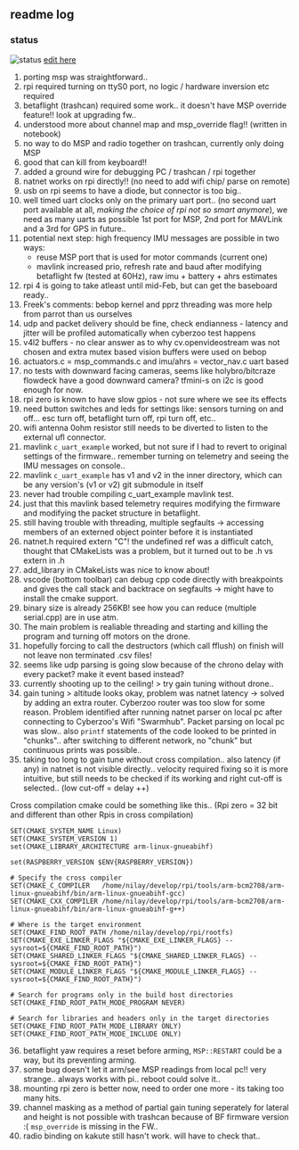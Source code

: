 ## readme log

### status 
![status](https://drive.google.com/uc?export=view&id=19W_tH0GL1MzeCuHXVomWUDyCzVb7xr2Z)
[edit here](https://drive.google.com/drive/folders/1s6eHkhIduhhTMLy5Cp-5nNKC-lqeFxvV?usp=sharing)

1. porting msp was straightforward.. 
2. rpi required turning on ttyS0 port, no logic / hardware inversion etc required
3. betaflight (trashcan) required some work.. it doesn't have MSP override feature!! look at upgrading fw..
4. understood more about channel map and msp_override flag!! (written in notebook)
5. no way to do MSP and radio together on trashcan, currently only doing MSP
6. good that can kill from keyboard!!
7. added a ground wire for debugging PC / trashcan / rpi together
8. natnet works on rpi directly!! (no need to add wifi chip/ parse on remote)
9. usb on rpi seems to have a diode, but connector is too big.. 
10. well timed uart clocks only on the primary uart port.. (no second uart port available at all, *making the choice of rpi not so smart anymore*), we need as many uarts as possible 1st port for MSP, 2nd port for MAVLink and a 3rd for GPS in future..
11. potential next step: high frequency IMU messages are possible in two ways:
    * reuse MSP port that is used for motor commands (current one)
    * mavlink increased prio, refresh rate and baud after modifying betaflight fw (tested at 60Hz), raw imu + battery + ahrs estimates
12. rpi 4 is going to take atleast until mid-Feb, but can get the baseboard ready..
13. Freek's comments: bebop kernel and pprz threading was more help from parrot than us ourselves
14. udp and packet delivery should be fine, check endianness - latency and jitter will be profiled automatically when cyberzoo test happens
15. v4l2 buffers - no clear answer as to why cv.openvideostream was not chosen and extra mutex based vision buffers were used on bebop
16. actuators.c = msp_commands.c and imu/ahrs = vector_nav.c uart based
17. no tests with downward facing cameras, seems like holybro/bitcraze flowdeck have a good downward camera? tfmini-s on i2c is good enough for now.
18. rpi zero is known to have slow gpios - not sure where we see its effects
19. need button switches and leds for settings like: sensors turning on and off... esc turn off, betaflight turn off, rpi turn off, etc..
20. wifi antenna 0ohm resistor still needs to be diverted to listen to the external ufl connector.
21. mavlink `c_uart_example` worked, but not sure if I had to revert to original settings of the firmware.. remember turning on telemetry and seeing the IMU messages on console..
22. mavlink `c_uart_example` has v1 and v2 in the inner directory, which can be any version's (v1 or v2) git submodule in itself
23. never had trouble compiling c_uart_example mavlink test.
24. just that this mavlink based telemetry requires modifying the firmware and modifying the packet structure in betaflight.
25. still having trouble with threading, multiple segfaults -> accessing members of an externed object pointer before it is instantiated
26. natnet.h required extern "C"! the undefined ref was a difficult catch, thought that CMakeLists was a problem, but it turned out to be .h vs extern in .h
27. add_library in CMakeLists was nice to know about!
28. vscode (bottom toolbar) can debug cpp code directly with breakpoints and gives the call stack and backtrace on segfaults -> might have to install the cmake support.
29. binary size is already 256KB! see how you can reduce (multiple serial.cpp) are in use atm.
30. The main problem is realiable threading and starting and killing the program and turning off motors on the drone.
31. hopefully forcing to call the destructors (which call fflush) on finish will not leave non terminated .csv files!
32. seems like udp parsing is going slow because of the chrono delay with every packet? make it event based instead?
33. currently shooting up to the ceiling! > try gain tuning without drone..
34. gain tuning > altitude looks okay, problem was natnet latency -> solved by adding an extra router. Cyberzoo router was too slow for some reason. Problem identified after running natnet parser on local pc after connecting to Cyberzoo's Wifi "Swarmhub". Packet parsing on local pc was slow.. also `printf` statements of the code looked to be printed in "chunks".. after switching to different network, no "chunk" but continuous prints was possible..
35. taking too long to gain tune without cross compilation.. also latency (if any) in natnet is not visible directly.. velocity required fixing so it is more intuitive, but still needs to be checked if its working and right cut-off is selected.. (low cut-off = delay ++)

Cross compilation cmake could be something like this.. (Rpi zero = 32 bit and different than other Rpis in cross compilation)
```
SET(CMAKE_SYSTEM_NAME Linux)
SET(CMAKE_SYSTEM_VERSION 1)
set(CMAKE_LIBRARY_ARCHITECTURE arm-linux-gnueabihf)

set(RASPBERRY_VERSION $ENV{RASPBERRY_VERSION})

# Specify the cross compiler
SET(CMAKE_C_COMPILER   /home/nilay/develop/rpi/tools/arm-bcm2708/arm-linux-gnueabihf/bin/arm-linux-gnueabihf-gcc)
SET(CMAKE_CXX_COMPILER /home/nilay/develop/rpi/tools/arm-bcm2708/arm-linux-gnueabihf/bin/arm-linux-gnueabihf-g++)

# Where is the target environment
SET(CMAKE_FIND_ROOT_PATH /home/nilay/develop/rpi/rootfs)
SET(CMAKE_EXE_LINKER_FLAGS "${CMAKE_EXE_LINKER_FLAGS} --sysroot=${CMAKE_FIND_ROOT_PATH}")
SET(CMAKE_SHARED_LINKER_FLAGS "${CMAKE_SHARED_LINKER_FLAGS} --sysroot=${CMAKE_FIND_ROOT_PATH}")
SET(CMAKE_MODULE_LINKER_FLAGS "${CMAKE_MODULE_LINKER_FLAGS} --sysroot=${CMAKE_FIND_ROOT_PATH}")

# Search for programs only in the build host directories
SET(CMAKE_FIND_ROOT_PATH_MODE_PROGRAM NEVER)

# Search for libraries and headers only in the target directories
SET(CMAKE_FIND_ROOT_PATH_MODE_LIBRARY ONLY)
SET(CMAKE_FIND_ROOT_PATH_MODE_INCLUDE ONLY)
```

36. betaflight yaw requires a reset before arming, `MSP::RESTART` could be a way, but its preventing arming.
37. some bug doesn't let it arm/see MSP readings from local pc!! very strange.. always works with pi.. reboot could solve it..
38. mounting rpi zero is better now, need to order one more - its taking too many hits.
39. channel masking as a method of partial gain tuning seperately for lateral and height is not possible with trashcan because of BF firmware version :( `msp_override` is missing in the FW..
40. radio binding on kakute still hasn't work. will have to check that..

